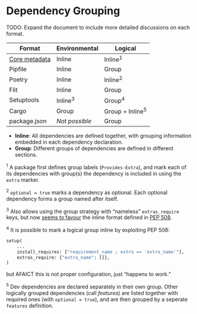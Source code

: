 # Dependency Grouping

TODO: Expand the document to include more detailed discussions on each format.

| Format                                                                      | Environmental      | Logical                    |
| --------------------------------------------------------------------------- | ------------------ | -------------------------- |
| [Core metadata](https://packaging.python.org/specifications/core-metadata/) | Inline             | Inline<sup>1</sup>         |
| Pipfile                                                                     | Inline             | Group                      |
| Poetry                                                                      | Inline             | Inline<sup>2</sup>         |
| Flit                                                                        | Inline             | Group                      |
| Setuptools                                                                  | Inline<sup>3</sup> | Group<sup>4</sup>          |
| Cargo                                                                       | Group              | Group + Inline<sup>5</sup> |
| package.json                                                                | *Not possible*     | Group                      |

* **Inline**: All dependencies are defined together, with grouping information embedded in each dependency declaration.
* **Group**: Different groups of dependencies are defined in different sections.

<sup>1</sup> A package first defines group labels (`Provides-Extra`), and mark each of its dependencies with group(s) the dependency is included in using the `extra` marker.

<sup>2</sup> `optional = true` marks a dependency as optional. Each optional dependency forms a group named after itself.

<sup>3</sup> Also allows using the group strategy with “nameless” `extras_require` keys, but now [seems to favour](https://github.com/pypa/setuptools/commit/37a48e9a7a5ae5ac770b05b8f1ff52bdceda3cae) the inline format defined in [PEP 508](https://www.python.org/dev/peps/pep-0508/).

<sup>4</sup> It is possible to mark a logical group inline by exploiting PEP 508:

```python
setup(
    ...
    install_requires: ["requirement_name ; extra == 'extra_name'"],
    extras_require: {"extra_name": []},
)
```

but AFAICT this is not proper configuration, just “happens to work.”

<sup>5</sup> Dev dependencies are declared separately in their own group. Other logically grouped dependencies (call *features*) are listed together with required ones (with `optional = true`), and are then grouped by a seperate `features` definition.
